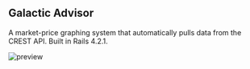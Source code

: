 ## Galactic Advisor

A market-price graphing system that automatically pulls data from the CREST API.  Built in Rails 4.2.1.

  
 
![preview](https://cloud.githubusercontent.com/assets/6249263/9640985/52198608-5182-11e5-89fa-a8c1d5b7f104.PNG)

